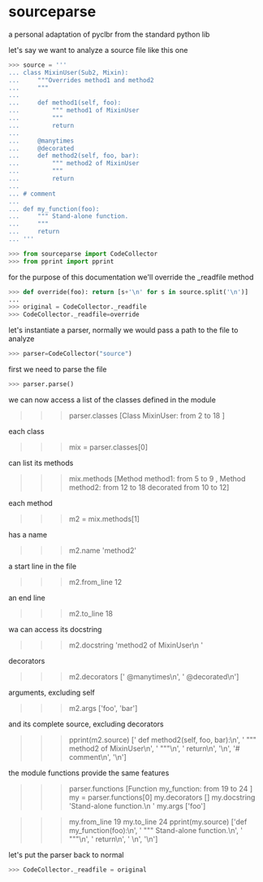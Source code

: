 sourceparse
===========

a personal adaptation of pyclbr from the standard python lib

let's say we want to analyze a source file like this one
```python
>>> source = '''
... class MixinUser(Sub2, Mixin):
...     """Overrides method1 and method2
...     """
...
...     def method1(self, foo):
...         """ method1 of MixinUser
...         """
...         return
...
...     @manytimes
...     @decorated
...     def method2(self, foo, bar):
...         """ method2 of MixinUser
...         """
...         return
...
... # comment
...
... def my_function(foo):
...     """ Stand-alone function.
...     """
...     return
... '''
```

```python
>>> from sourceparse import CodeCollector
>>> from pprint import pprint
```

for the purpose of this documentation we'll override the _readfile method

```python
>>> def override(foo): return [s+'\n' for s in source.split('\n')]
...
>>> original = CodeCollector._readfile
>>> CodeCollector._readfile=override
```

let's instantiate a parser, normally we would pass a path to the file to analyze

```python
>>> parser=CodeCollector("source")
```

first we need to parse the file
```python
>>> parser.parse()
```

we can now access a list of the classes defined in the module
>>> parser.classes
[Class MixinUser: from 2 to 18
]

each class
>>> mix = parser.classes[0]

can list its methods
>>> mix.methods
[Method method1: from 5 to 9
, Method method2: from 12 to 18
	decorated from 10 to 12]

each method
>>> m2 = mix.methods[1]

has a name
>>> m2.name
'method2'

a start line in the file
>>> m2.from_line
12

an end line
>>> m2.to_line
18

wa can access its docstring
>>> m2.docstring
'method2 of MixinUser\n    '

decorators
>>> m2.decorators
['    @manytimes\n', '    @decorated\n']

arguments, excluding self
>>> m2.args
['foo', 'bar']

and its complete source, excluding decorators
>>> pprint(m2.source)
['    def method2(self, foo, bar):\n',
 '        """ method2 of MixinUser\n',
 '        """\n',
 '        return\n',
 '\n',
 '# comment\n',
 '\n']

the module functions provide the same features
>>> parser.functions
[Function my_function: from 19 to 24
]
>>> my = parser.functions[0]
>>> my.decorators
[]
>>> my.docstring
'Stand-alone function.\n    '
>>> my.args
['foo']

>>> my.from_line
19
>>> my.to_line
24
>>> pprint(my.source)
['def my_function(foo):\n',
 '    """ Stand-alone function.\n',
 '    """\n',
 '    return\n',
 '    \n',
 '\n']


let's put the parser back to normal
```python
>>> CodeCollector._readfile = original
```